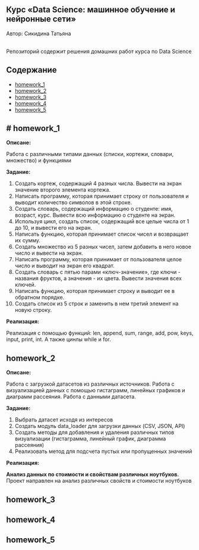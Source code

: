 <h2>Курс «Data Science: машинное обучение и нейронные сети»</h2>
<p>
    Автор: Сикидина Татьяна</p><br>
    Репозиторий содержит решения домашних работ курса по Data Science
</p>
<h2>Содержание</h2>
<p>
    <ul>
        <li><a href="#hm1">homework_1</a></li>
        <li><a href="#hm2">homework_2</a></li>
        <li><a href="#hm3">homework_3</a></li>
        <li><a href="#hm4">homework_4</a></li>
        <li><a href="#hm5">homework_5</a></li>
    </ul>
</p>
<h2 id='hm1'># homework_1</h2>
<p>
    <b>Описане:</b>
    <p>Работа с различными типами данных (списки, кортежи, словари, множество) и функциями</p>
    <b>Задание:</b>
    <p>
        <ol>
            <li>Создать кортеж, содержащий 4 разных числа. Вывести на экран значение второго элемента кортежа.</li>
            <li>Написать программу, которая принимает строку от пользователя и выводит количество символов в этой строке.</li>
            <li>Создать словарь, содержащий информацию о студенте: имя, возраст, курс. Вывести всю информацию о студенте на экран.</li>
            <li>Используя цикл, создать список, содержащий все целые числа от 1 до 10, и вывести его на экран.</li>
            <li>Написать функцию, которая принимает список чисел и возвращает их сумму.</li>
            <li>Создать множество из 5 разных чисел, затем добавить в него новое число и вывести на экран.</li>
            <li>Написать программу, которая принимает от пользователя целое число и выводит на экран его квадрат.</li>
            <li>Создать словарь с пятью парами «ключ-значение», где ключи - названия фруктов, а значения - их цвета. Вывести значения всех ключей.</li>
            <li>Написать функцию, которая принимает строку и выводит ее в обратном порядке.</li>
            <li>Создать список из 5 строк и заменить в нем третий элемент на новую строку.</li>
        </ol> 
    </p>               
    <b>Реализация:</b>
    <p>
        Реализация с помощью функций: len, append, sum, range, add, pow, keys, input, print, int. А также цинлы while и for.
    </p>
</p>
<h2 id='hm2'>homework_2</h2>
<p>
    <b>Описане:</b>
    <p>Работа с загрузкой датасетов из различных источников. Работа с визуализацией данных с помощью гистаграмм, линейных графиков и диаграмм рассеяния. Работа с данными датасета.</p>
    <b>Задание:</b>
    <p>
        <ol>
            <li>Выбрать датасет исходя из интересов</li>
            <li>Создать модуль data_loader для загрузки данных (CSV, JSON, API)</li>
            <li>Создать методы для добавления и удаления различных типов визуализации (гистаграмма, линейный график, диаграмма рассеяния)</li>
            <li>Реализовать метод для подсчета пустых или пропущенных значений</li>            
        </ol>
    </p>
    <b>Реализация:</b>
    <p>
        <b>Анализ данных по стоимости и свойствам различных ноутбуков.</b>
        Проект направлен на анализ различных свойств и стоимости ноутбуков
    </p>
</p>
<h2 id='hm3'>homework_3</h2>
<h2 id='hm4'>homework_4</h2>
<h2 id='hm5'>homework_5</h2>


